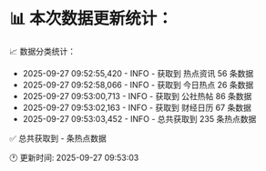 📊 本次数据更新统计：
==========================

📈 数据分类统计：
- 2025-09-27 09:52:55,420 - INFO - 获取到 热点资讯 56 条数据
- 2025-09-27 09:52:58,066 - INFO - 获取到 今日热点 26 条数据
- 2025-09-27 09:53:00,713 - INFO - 获取到 公社热帖 86 条数据
- 2025-09-27 09:53:02,163 - INFO - 获取到 财经日历 67 条数据
- 2025-09-27 09:53:03,452 - INFO - 总共获取到 235 条热点数据

✅ 总共获取到 - 条热点数据

🕐 更新时间: 2025-09-27 09:53:03
